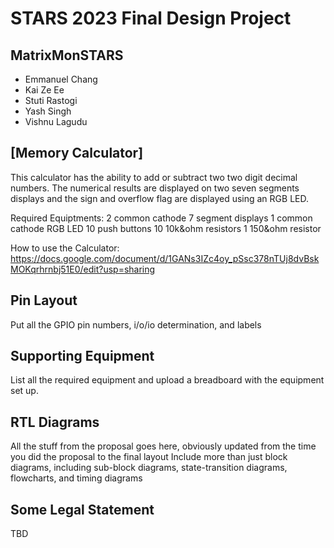 # STARS 2023 Final Design Project

## MatrixMonSTARS
* Emmanuel Chang
* Kai Ze Ee
* Stuti Rastogi
* Yash Singh
* Vishnu Lagudu

## [Memory Calculator]
This calculator has the ability to add or subtract two two digit decimal numbers.
The numerical results are displayed on two seven segments displays and the sign and overflow flag
are displayed using an RGB LED.

Required Equiptments:
  2 common cathode 7 segment displays
  1 common cathode RGB LED
  10 push buttons
  10 10k&ohm resistors
  1 150&ohm resistor

How to use the Calculator:
https://docs.google.com/document/d/1GANs3IZc4oy_pSsc378nTUj8dvBskMOKqrhrnbj51E0/edit?usp=sharing

## Pin Layout
Put all the GPIO pin numbers, i/o/io determination, and labels

## Supporting Equipment
List all the required equipment and upload a breadboard with the equipment set up.

## RTL Diagrams
All the stuff from the proposal goes here, obviously updated from the time you did the proposal to the final layout
Include more than just block diagrams, including sub-block diagrams, state-transition diagrams, flowcharts, and timing diagrams


## Some Legal Statement
TBD
